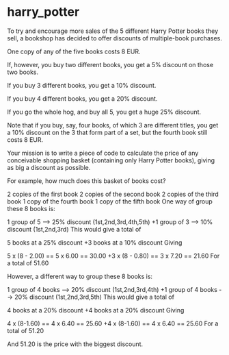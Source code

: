 # harry_potter
To try and encourage more sales of the 5 different Harry Potter books they sell, a bookshop has decided to offer discounts of multiple-book purchases.

One copy of any of the five books costs 8 EUR.

If, however, you buy two different books, you get a 5% discount on those two books.

If you buy 3 different books, you get a 10% discount.

If you buy 4 different books, you get a 20% discount.

If you go the whole hog, and buy all 5, you get a huge 25% discount.

Note that if you buy, say, four books, of which 3 are different titles, you get a 10% discount on the 3 that form part of a set, but the fourth book still costs 8 EUR.

Your mission is to write a piece of code to calculate the price of any conceivable shopping basket (containing only Harry Potter books), giving as big a discount as possible.

For example, how much does this basket of books cost?

2 copies of the first book 2 copies of the second book 2 copies of the third book 1 copy of the fourth book 1 copy of the fifth book One way of group these 8 books is:

1 group of 5 --> 25% discount (1st,2nd,3rd,4th,5th) +1 group of 3 --> 10% discount (1st,2nd,3rd) This would give a total of

5 books at a 25% discount +3 books at a 10% discount Giving

5 x (8 - 2.00) == 5 x 6.00 == 30.00 +3 x (8 - 0.80) == 3 x 7.20 == 21.60 For a total of 51.60

However, a different way to group these 8 books is:

1 group of 4 books --> 20% discount (1st,2nd,3rd,4th) +1 group of 4 books --> 20% discount (1st,2nd,3rd,5th) This would give a total of

4 books at a 20% discount +4 books at a 20% discount Giving

4 x (8-1.60) == 4 x 6.40 == 25.60 +4 x (8-1.60) == 4 x 6.40 == 25.60 For a total of 51.20

And 51.20 is the price with the biggest discount.
